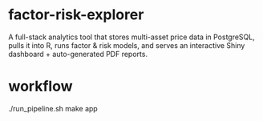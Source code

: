 # factor-risk-explorer
A full-stack analytics tool that stores multi-asset price data in PostgreSQL, pulls it into R, runs factor &amp; risk models, and serves an interactive Shiny dashboard + auto-generated PDF reports.

# workflow
./run_pipeline.sh <tickers>
make app
